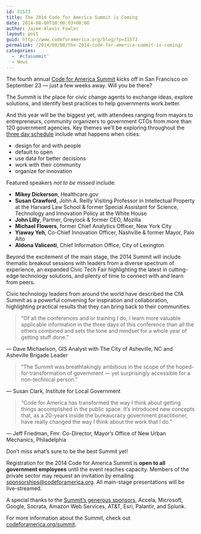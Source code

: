 ```yaml
---
id: 31573
title: The 2014 Code for America Summit is Coming
date: 2014-08-08T10:00:03+00:00
author: Jaime-Alexis Fowler
layout: post
guid: http://www.codeforamerica.org/blog/?p=31573
permalink: /2014/08/08/the-2014-code-for-america-summit-is-coming/
categories:
  - '#cfasummit'
  - News
---
```

The fourth annual <a href="http://www.codeforamerica.org/summit" target="_blank">Code for America Summit</a> kicks off in San Francisco on September 23 &#8212; just a few weeks away. Will you be there?

The Summit is _the_ place for civic change agents to exchange ideas, explore solutions, and identify best practices to help governments work better.

And this year will be the biggest yet, with attendees ranging from mayors to entrepreneurs, community organizers to government CTOs from more than 120 government agencies. Key themes we’ll be exploring throughout the <a href="http://www.codeforamerica.org/summit/schedule/" target="_blank">three day schedule</a> include what happens when cities:

  * design for and with people
  * default to open
  * use data for better decisions
  * work with their community
  * organize for innovation

Featured speakers _not to be missed_ include:

  * **Mikey Dickerson**, Healthcare.gov
  * **Susan Crawford**, John A. Reilly Visiting Professor in Intellectual Property at the Harvard Law School & former Special Assistant for Science, Technology and Innovation Policy at the White House
  * **John Lilly**, Partner, Greylock & former CEO, Mozilla
  * **Michael Flowers**, former Chief Analytics Officer, New York City
  * **Yiaway Yeh**, Co-Chief Innovation Officer, Nashville & former Mayor, Palo Alto
  * **Aldona Valicenti**, Chief Information Office, City of Lexington

Beyond the excitement of the main stage, the 2014 Summit will include thematic breakout sessions with leaders from a diverse spectrum of experience, an expanded Civic Tech Fair highlighting the latest in cutting-edge technology solutions, and plenty of time to connect with and learn from peers.

Civic technology leaders from around the world have described the CfA Summit as a powerful convening for inspiration and collaboration, highlighting practical results that they can bring back to their communities.

> “Of all the conferences and or training I do, I learn more valuable applicable information in the three days of this conference than all the others combined and sets the tone and mindset for a whole year of getting stuff done.”

— Dave Michaelson, GIS Analyst with The City of Asheville, NC and Asheville Brigade Leader

> “The Summit was breathtakingly ambitious in the scope of the hoped-for transformation of government — yet surprisingly accessible for a non-technical person.”

— Susan Clark, Institute for Local Government

> “Code for America has transformed the way I think about getting things accomplished in the public space. It’s introduced new concepts that, as a 20-years inside the bureaucracy government practitioner, have really changed the way I think about the work that I do.”

— Jeff Friedman, Fmr. Co-Director, Mayor’s Office of New Urban Mechanics, Philadelphia

Don’t miss what’s sure to be the best Summit yet!

Registration for the 2014 Code for America Summit is **open to all government employees** until the event reaches capacity. Members of the private sector may request an invitation by emailing <sponsorships@codeforamerica.org>. All main-stage presentations will be live-streamed.

A special thanks to the <a href="http://www.codeforamerica.org/summit/sponsors/" target="_blank">Summit&#8217;s generous sponsors</a>, Accela, Microsoft, Google, Socrata, Amazon Web Services, AT&T, Esri, Palantir, and Splunk.

For more information about the Summit, check out <a href="http://codeforamerica.org/summit" target="_blank">codeforamerica.org/summit</a>.